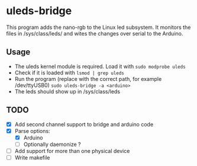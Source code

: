 # uleds-bridge
This program adds the nano-rgb to the Linux led subsystem.
It monitors the files in /sys/class/leds/ and wites the changes over serial to the Arduino.

## Usage
- The uleds kernel module is required. Load it with
``
sudo modprobe uleds
``
- Check if it is loaded with 
``
lsmod | grep uleds
``
- Run the program (replace <arduino> with the correct path, for example /dev/ttyUSB0)
``
sudo uleds-bridge -a <arduino>
``
- The leds should show up in /sys/class/leds

## TODO
- [x] Add second channel support to bridge and arduino code
- [x] Parse options:
  - [x] Arduino
  - [ ] Optionally daemonize ?
- [ ] Add support for more than one physical device
- [ ] Write makefile
